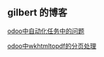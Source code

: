 ## gilbert 的博客

[odoo中自动化任务中的问题](https://github.com/gilbert-yuan/gilbert-yuan.github.io/blob/master/odoo中自动化任务中的问题.md)

[odoo中wkhtmltopdf的分页处理](https://github.com/gilbert-yuan/gilbert-yuan.github.io/blob/master/odoo%E4%B8%ADwkhtmltopdf%E7%9A%84%E5%88%86%E9%A1%B5%E5%A4%84%E7%90%86.md)
